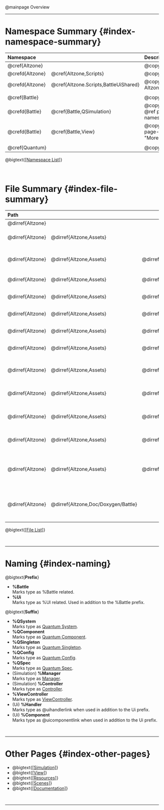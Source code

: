 @mainpage Overview

---

# Namespace Summary {#index-namespace-summary}

|  Namespace                                           || Description                                                                         |
| :------------- | :----------------------------------- | :---------------------------------------------------------------------------------- |
| @cref{Altzone}                                       || @copybrief Altzone                                                                  |
| @crefd{Altzone}| @cref{Altzone,Scripts}               | @copybrief Altzone.Scripts                                                          |
| @crefd{Altzone}| @cref{Altzone.Scripts,BattleUiShared}| @copybrief Altzone.Scripts.BattleUiShared                                           |
|                                                                                                                                           |||
| @cref{Battle}                                        || @copybrief Battle                                                                   |
| @crefd{Battle} | @cref{Battle,QSimulation}            | @copybrief Battle.QSimulation             @ref page-simulation-namespaces "More..." |
| @crefd{Battle} | @cref{Battle,View}                   | @copybrief Battle.View                    @ref page-view-namespaces "More..."       |
|                                                                                                                                           |||
| @cref{Quantum}                                       || @copybrief Quantum                                                                  |

@bigtext{[[Namespace List]](./namespaces.html)}

<br/>

# File Summary {#index-file-summary}

|  Path                                                                                                                                                                                                                                               |||||| Description                                                                                                                                                                                        |
| :--------------- | :---------------------- | :---------------------------------- | :--------------------------------------------- | :------------------------------------------------ | :--------------------------------------------------------------- | :------------------------------------------------------------------------------------------------------------------------------------------------------------------------------------------------- |
| @dirref{Altzone} |                                                                                                                                                                                                                                   ||||| Project Root.                                                                                                                                                                                      |
| @dirref{Altzone} | @dirref{Altzone,Assets}                                                                                                                                                                                                           ||||| Unity Resources Directory.<br/>Where all game resources are stored, including scripts, graphics, audio, etc.                                                                                       |
|                                                                                                                                                                                                                                                                                                                                                                                                                                                         |||||||
| @dirref{Altzone} | @dirref{Altzone,Assets} | @dirref{Altzone/Assets,Altzone}                                                                                                                                                                          |||| Main %Altzone directory.<br/>Contains project-wide files which can be used in both %Battle and MenuUi.                                                                                             |
| @dirref{Altzone} | @dirref{Altzone,Assets} | @dirref{Altzone/Assets,Altzone}     | @dirref{Altzone/Assets/Altzone,Resources}                                                                                                                           ||| %Altzone Resource Directory.<br/>Contains project-wide resources like prefabs and scriptable objects.                                                                                              |
| @dirref{Altzone} | @dirref{Altzone,Assets} | @dirref{Altzone/Assets,Altzone}     | @dirref{Altzone/Assets/Altzone,Resources}      | @dirref{Altzone/Assets/Altzone/Resources,Prefabs}                                                                   || %Altzone Prefabs Directory.<br/>Contains project-wide prefabs.                                                                                                                                     |
| @dirref{Altzone} | @dirref{Altzone,Assets} | @dirref{Altzone/Assets,Altzone}     | @dirref{Altzone/Assets/Altzone,Resources}      | @dirref{Altzone/Assets/Altzone/Resources,Prefabs} | @dirref{Altzone/Assets/Altzone/Resources/Prefabs,BattleUiShared} | BattleUiShared Prefabs Directory.<br/>Contains prefabs used in both %Battle and MenuUi.                                                                                                            |
| @dirref{Altzone} | @dirref{Altzone,Assets} | @dirref{Altzone/Assets,Altzone}     | @dirref{Altzone/Assets/Altzone,Scripts}                                                                                                                             ||| %Altzone Scripts Directory.<br/>Contains project-wide scripts.                                                                                                                                     |
| @dirref{Altzone} | @dirref{Altzone,Assets} | @dirref{Altzone/Assets,Altzone}     | @dirref{Altzone/Assets/Altzone,Scripts}        | @dirref{Altzone/Assets/Altzone/Scripts,BattleUiShared}                                                              || BattleUiShared Scripts Directory.<br/>Contains scripts used in both %Battle and MenuUi.                                                                                                            |
|                                                                                                                                                                                                                                                                                                                                                                                                                                                         |||||||
| @dirref{Altzone} | @dirref{Altzone,Assets} | @dirref{Altzone/Assets,QuantumUser}                                                                                                                                                                      |||| Main %Quantum Directory.<br/>Contains files for %Battle and other %Quantum based development.                                                                                                      |
| @dirref{Altzone} | @dirref{Altzone,Assets} | @dirref{Altzone/Assets,QuantumUser} | @dirref{Altzone/Assets/QuantumUser,Resources}                                                                                                                       ||| Game Resource Directory. @ref page-resources "More..."<br/>Contains %Battle resources like prefabs, configs, spec assets, graphics, audio, etc.                                                    |
| @dirref{Altzone} | @dirref{Altzone,Assets} | @dirref{Altzone/Assets,QuantumUser} | @dirref{Altzone/Assets/QuantumUser,Scenes}                                                                                                                          ||| Game Scene Directory. @ref page-scenes "More..."<br/>Contains %Battle Scenes.                                                                                                                      |
| @dirref{Altzone} | @dirref{Altzone,Assets} | @dirref{Altzone/Assets,QuantumUser} | @dirref{Altzone/Assets/QuantumUser,Simulation}                                                                                                                      ||| Game Simulation Logic Directory. @ref page-simulation-directories "More..."<br/>Contains deterministic %Quantum Simulation logic and state.                                                        |
| @dirref{Altzone} | @dirref{Altzone,Assets} | @dirref{Altzone/Assets,QuantumUser} | @dirref{Altzone/Assets/QuantumUser,View}                                                                                                                            ||| Game View Logic Directory. @ref page-view-directories "More..."<br/>Contains non-deterministic Unity View/Visual logic that is client-side representation of the Simulation.                       |
|                                                                                                                                                                                                                                                                                                                                                                                                                                                         |||||||
| @dirref{Altzone} | @dirref{Altzone,Doc/Doxygen/Battle}                                                                                                                                                                                               ||||| %Battle Documentation files. @dirlink{More...:Altzone/Doc/Doxygen/Battle}<br/>Contains [Doxygen🡵] configuration files, additional documentation files and the generated documentation for %Battle. |

@bigtext{[[File List]](./files.html)}

<br/>

---

# Naming {#index-naming}

@bigtext{**Prefix**}
- **%Battle**  
  Marks type as %Battle related.
- **%Ui**  
  Marks type as %UI related. Used in addition to the %Battle prefix.

@bigtext{**Suffix**}
- **%QSystem**  
  Marks type as [Quantum System](#page-simulation-systems).
- **%QComponent**  
  Marks type as [Quantum Component](#page-simulation-components).
- **%QSingleton**  
  Marks type as [Quantum Singleton](#page-simulation-singletons).
- **%QConfig**  
  Marks type as [Quantum Config](#page-resources-configs).
- **%QSpec**  
  Marks type as [Quantum Spec](#page-simulation-specs).
- (Simulation) **%Manager**  
  Marks type as [Manager](#page-simulation-managers).
- (Simulation) **%Controller**  
  Marks type as [Controller](#page-simulation-managers).
- **%ViewController**  
  Marks type as [ViewController](#page-view-controllers).
- (Ui) **%Handler**  
  Marks type as @uihandlerlink when used in addition to the Ui prefix.
- (Ui) **%Component**  
  Marks type as @uicomponentlink when used in addition to the Ui prefix.


<br/>

---

# Other Pages {#index-other-pages}

- @bigtext{[[Simulation]](#page-simulation)}
- @bigtext{[[View]](#page-view)}
- @bigtext{[[Resources]](#page-resources)}
- @bigtext{[[Scenes]](#page-scenes)}
- @bigtext{[[Documentation]](#page-documentation)}

<br/>

---

[Doxygen🡵]:           https://www.doxygen.nl/index.html